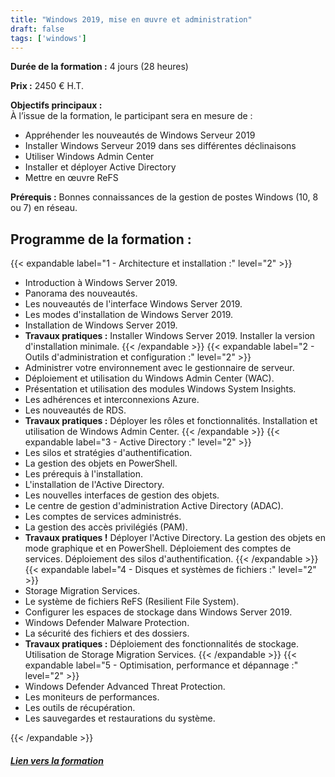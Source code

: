 ```yaml
---
title: "Windows 2019, mise en œuvre et administration"
draft: false
tags: ['windows']
---
```



**Durée de la formation :** 4 jours (28 heures)

**Prix :** 2450 € H.T.

**Objectifs principaux :**  
À l’issue de la formation, le participant sera en mesure de :
* Appréhender les nouveautés de Windows Serveur 2019
* Installer Windows Serveur 2019 dans ses différentes déclinaisons
* Utiliser Windows Admin Center
* Installer et déployer Active Directory
* Mettre en œuvre ReFS

 **Prérequis :** Bonnes connaissances de la gestion de postes Windows (10, 8 ou 7) en réseau.

## Programme de la formation :
{{< expandable label="1 - Architecture et installation :" level="2" >}}
* Introduction à Windows Server 2019.
* Panorama des nouveautés.
* Les nouveautés de l'interface Windows Server 2019.
* Les modes d'installation de Windows Server 2019.
* Installation de Windows Server 2019.
* **Travaux pratiques :** Installer Windows Server 2019. Installer la version d'installation minimale.
 {{< /expandable >}}
{{< expandable label="2 - Outils d'administration et configuration :" level="2" >}}
* Administrer votre environnement avec le gestionnaire de serveur.
* Déploiement et utilisation du Windows Admin Center (WAC).
* Présentation et utilisation des modules Windows System Insights.
* Les adhérences et interconnexions Azure.
* Les nouveautés de RDS.
* **Travaux pratiques :** Déployer les rôles et fonctionnalités. Installation et utilisation de Windows Admin Center.
{{< /expandable >}}
{{< expandable label="3 - Active Directory :" level="2" >}}
* Les silos et stratégies d'authentification.
* La gestion des objets en PowerShell.
* Les prérequis à l'installation.
* L'installation de l'Active Directory.
* Les nouvelles interfaces de gestion des objets.
* Le centre de gestion d'administration Active Directory (ADAC).
* Les comptes de services administrés.
* La gestion des accès privilégiés (PAM).
* **Travaux pratiques !** Déployer l'Active Directory. La gestion des objets en mode graphique et en PowerShell. Déploiement des comptes de services. Déploiement des silos d'authentification.
{{< /expandable >}}
{{< expandable label="4 - Disques et systèmes de fichiers :" level="2" >}}
* Storage Migration Services.
* Le système de fichiers ReFS (Resilient File System).
* Configurer les espaces de stockage dans Windows Server 2019.
* Windows Defender Malware Protection.
* La sécurité des fichiers et des dossiers.
* **Travaux pratiques :** Déploiement des fonctionnalités de stockage. Utilisation de Storage Migration Services.
{{< /expandable >}}
{{< expandable label="5 - Optimisation, performance et dépannage :" level="2" >}}
* Windows Defender Advanced Threat Protection.
* Les moniteurs de performances.
* Les outils de récupération.
* Les sauvegardes et restaurations du système.

{{< /expandable >}}

##### [Lien vers la formation](https://www.orsys.fr/formation/wtj)